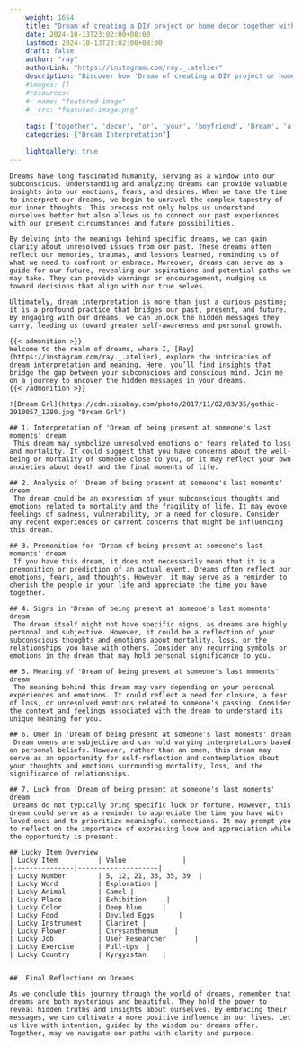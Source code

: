 ```yaml
---
    weight: 1654
    title: "Dream of creating a DIY project or home decor together with your boyfriend"  # Assuming 'title' column exists
    date: 2024-10-13T23:02:00+08:00
    lastmod: 2024-10-13T23:02:00+08:00
    draft: false
    author: "ray"
    authorLink: "https://instagram.com/ray._.atelier"
    description: "Discover how 'Dream of creating a DIY project or home decor together with your boyfriend' can interpret your future and uncover its significant meanings in your life."
    #images: []
    #resources:
    #- name: "featured-image"
    #  src: "featured-image.png"
    
    tags: ['together', 'decor', 'or', 'your', 'boyfriend', 'Dream', 'a', 'project', 'creating', 'DIY', 'of', 'home', 'with']
    categories: ["Dream Interpretation"]
    
    lightgallery: true
---
```

    
    Dreams have long fascinated humanity, serving as a window into our subconscious. Understanding and analyzing dreams can provide valuable insights into our emotions, fears, and desires. When we take the time to interpret our dreams, we begin to unravel the complex tapestry of our inner thoughts. This process not only helps us understand ourselves better but also allows us to connect our past experiences with our present circumstances and future possibilities.
    
    By delving into the meanings behind specific dreams, we can gain clarity about unresolved issues from our past. These dreams often reflect our memories, traumas, and lessons learned, reminding us of what we need to confront or embrace. Moreover, dreams can serve as a guide for our future, revealing our aspirations and potential paths we may take. They can provide warnings or encouragement, nudging us toward decisions that align with our true selves.
    
    Ultimately, dream interpretation is more than just a curious pastime; it is a profound practice that bridges our past, present, and future. By engaging with our dreams, we can unlock the hidden messages they carry, leading us toward greater self-awareness and personal growth.
    
    {{< admonition >}}
    Welcome to the realm of dreams, where I, [Ray](https://instagram.com/ray._.atelier), explore the intricacies of dream interpretation and meaning. Here, you’ll find insights that bridge the gap between your subconscious and conscious mind. Join me on a journey to uncover the hidden messages in your dreams.
    {{< /admonition >}}
    
    ![Dream Grl](https://cdn.pixabay.com/photo/2017/11/02/03/35/gothic-2910057_1280.jpg "Dream Grl")
    
    ## 1. Interpretation of 'Dream of being present at someone's last moments' dream
     This dream may symbolize unresolved emotions or fears related to loss and mortality. It could suggest that you have concerns about the well-being or mortality of someone close to you, or it may reflect your own anxieties about death and the final moments of life.
    
    ## 2. Analysis of 'Dream of being present at someone's last moments' dream
     The dream could be an expression of your subconscious thoughts and emotions related to mortality and the fragility of life. It may evoke feelings of sadness, vulnerability, or a need for closure. Consider any recent experiences or current concerns that might be influencing this dream.
    
    ## 3. Premonition for 'Dream of being present at someone's last moments' dream
     If you have this dream, it does not necessarily mean that it is a premonition or prediction of an actual event. Dreams often reflect our emotions, fears, and thoughts. However, it may serve as a reminder to cherish the people in your life and appreciate the time you have together.
    
    ## 4. Signs in 'Dream of being present at someone's last moments' dream
     The dream itself might not have specific signs, as dreams are highly personal and subjective. However, it could be a reflection of your subconscious thoughts and emotions about mortality, loss, or the relationships you have with others. Consider any recurring symbols or emotions in the dream that may hold personal significance to you.
    
    ## 5. Meaning of 'Dream of being present at someone's last moments' dream
     The meaning behind this dream may vary depending on your personal experiences and emotions. It could reflect a need for closure, a fear of loss, or unresolved emotions related to someone's passing. Consider the context and feelings associated with the dream to understand its unique meaning for you.
    
    ## 6. Omen in 'Dream of being present at someone's last moments' dream
     Dream omens are subjective and can hold varying interpretations based on personal beliefs. However, rather than an omen, this dream may serve as an opportunity for self-reflection and contemplation about your thoughts and emotions surrounding mortality, loss, and the significance of relationships.
    
    ## 7. Luck from 'Dream of being present at someone's last moments' dream
     Dreams do not typically bring specific luck or fortune. However, this dream could serve as a reminder to appreciate the time you have with loved ones and to prioritize meaningful connections. It may prompt you to reflect on the importance of expressing love and appreciation while the opportunity is present.
    
    ## Lucky Item Overview
    | Lucky Item          | Value              |
    |---------------|--------------------|
    | Lucky Number        | 5, 12, 21, 33, 35, 39  |
    | Lucky Word          | Exploration |
    | Lucky Animal        | Camel |
    | Lucky Place         | Exhibition     |
    | Lucky Color         | Deep blue     |
    | Lucky Food          | Deviled Eggs      |
    | Lucky Instrument    | Clarinet |
    | Lucky Flower        | Chrysanthemum    |
    | Lucky Job           | User Researcher       |
    | Lucky Exercise      | Pull-Ups  |
    | Lucky Country       | Kyrgyzstan    |
    
    
    ##  Final Reflections on Dreams
    
    As we conclude this journey through the world of dreams, remember that dreams are both mysterious and beautiful. They hold the power to reveal hidden truths and insights about ourselves. By embracing their messages, we can cultivate a more positive influence in our lives. Let us live with intention, guided by the wisdom our dreams offer. Together, may we navigate our paths with clarity and purpose.
    